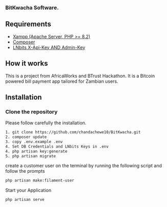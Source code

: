 ### BitKwacha Software.

## Requirements

- [Xampp (Apache Server, PHP >= 8.2)](https://www.apachefriends.org/download.html)
- [Composer](https://getcomposer.org/download)
- [LNbits X-Api-Key AND Admin-Key](https://lnbits.com/)



## How it works

This is a project from AfricaWorks and BTrust Hackathon. It is a Bitcoin powered bill payment app tailored for Zambian users.

## Installation

### Clone the repository
Please follow carefully the installation.

```bash
1. git clone https://github.com/chandachewe10/BitKwacha.git
2. composer update
3. copy .env.example .env 
4. Set DB Credentials and LNbits Keys in .env
4. php artisan key:generate
5. php artisan migrate 

```
 
create a customer user on the terminal by running the following script and follow the prompts

```bash
php artisan make:filament-user
```

Start your Application 
```bash
php artisan serve
```

